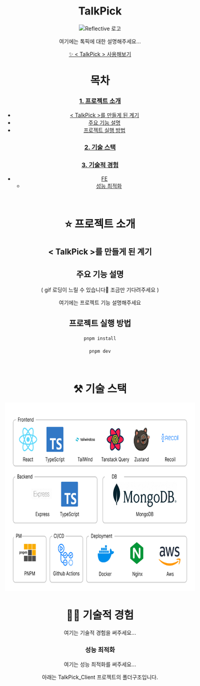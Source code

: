 <div align="center">

<h1>TalkPick</h1>
<img src="https://avatars.githubusercontent.com/u/197394213?s=400&u=1b630efe20673d36d304401afcb75d80c2bc3aaa&v=4" alt="Reflective 로고">

여기에는 톡픽에 대한 설명해주세요...

[✨ < TalkPick > 사용해보기]()

# 목차

### [1. 프로젝트 소개](#%EF%B8%8F-프로젝트-소개)

- [< TalkPick >를 만들게 된 계기](#-TalkPick-를-만들게-된-계기)
- [주요 기능 설명](#주요-기능-설명)
- [프로젝트 실행 방법](#프로젝트-실행-방법)

### [2. 기술 스택](#%EF%B8%8F-기술-스택)

### [3. 기술적 경험](#-기술적-경험)

- [FE](#FE)
  - [성능 최적화](#성능-최적화)

<br />

# ⭐️ 프로젝트 소개

## < TalkPick >를 만들게 된 계기

## 주요 기능 설명

( gif 로딩이 느릴 수 있습니다🥹 조금만 기다려주세요 )

여기에는 프로젝트 기능 설명해주세요

## 프로젝트 실행 방법

```bash
pnpm install

pnpm dev
```

<br />

# ⚒️ 기술 스택

<img src="https://github.com/kwangyoulsagong/Reflective/blob/main/readmeAssets/skills.png" height="500" alt="기술스택 이미지"/>

# 💪🏻 기술적 경험

여기는 기술적 경험을 써주세요...

### 성능 최적화

여기는 성능 최적화를 써주세요...

아래는 TalkPick_Client 프로젝트의 폴더구조입니다.

```

```

<br />
